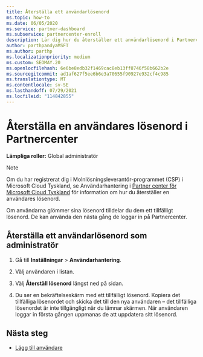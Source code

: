 ```yaml
---
title: Återställa ett användarlösenord
ms.topic: how-to
ms.date: 06/05/2020
ms.service: partner-dashboard
ms.subservice: partnercenter-enroll
description: Lär dig hur du återställer ett användarlösenord i Partnercenter. Användarna får ett tillfälligt lösenord nästa gång de loggar in på Partnercenter.
author: parthpandyaMSFT
ms.author: parthp
ms.localizationpriority: medium
ms.custom: SEOMAY.20
ms.openlocfilehash: 6e6be8edb32f1469cac8eb13ff8746f58b662b2e
ms.sourcegitcommit: ad1af627f5ee6b6e3a70655f90927e932cf4c985
ms.translationtype: MT
ms.contentlocale: sv-SE
ms.lasthandoff: 07/29/2021
ms.locfileid: "114842855"
---
```

# <a name="reset-a-users-password-in-partner-center"></a>Återställa en användares lösenord i Partnercenter

**Lämpliga roller:** Global administratör

> [!NOTE]  
> Om du har registrerat dig i Molnlösningsleverantör-programmet (CSP) i Microsoft Cloud Tyskland, se Användarhantering i [Partner center för Microsoft Cloud Tyskland](user-management-in-partner-center-for-microsoft-cloud-germany.md) för information om hur du återställer en användares lösenord.

Om användarna glömmer sina lösenord tilldelar du dem ett tillfälligt lösenord. De kan använda den nästa gång de loggar in på Partnercenter.

## <a name="reset-a-user-password-as-an-admin"></a>Återställa ett användarlösenord som administratör

1. Gå till **Inställningar** &gt; **Användarhantering**.

2. Välj användaren i listan.

3. Välj **Återställ lösenord** längst ned på sidan.

4. Du ser en bekräftelseskärm med ett tillfälligt lösenord. Kopiera det tillfälliga lösenordet och skicka det till den nya användaren – det tillfälliga lösenordet är inte tillgängligt när du lämnar skärmen. När användaren loggar in första gången uppmanas de att uppdatera sitt lösenord.

## <a name="next-steps"></a>Nästa steg

- [Lägg till användare](create-user-accounts-and-set-permissions.md)